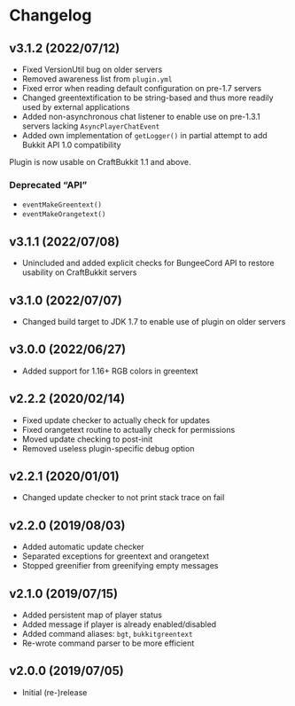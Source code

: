 Changelog
=========

v3.1.2 (2022/07/12)
-------------------

* Fixed VersionUtil bug on older servers
* Removed awareness list from `plugin.yml`
* Fixed error when reading default configuration on pre-1.7 servers
* Changed greentextification to be string-based and thus
  more readily used by external applications
* Added non-asynchronous chat listener to enable use on
  pre-1.3.1 servers lacking `AsyncPlayerChatEvent`
* Added own implementation of `getLogger()` in partial
  attempt to add Bukkit API 1.0 compatibility

Plugin is now usable on CraftBukkit 1.1 and above.

### Deprecated “API”

* `eventMakeGreentext()`
* `eventMakeOrangetext()`

v3.1.1 (2022/07/08)
-------------------

* Unincluded and added explicit checks for BungeeCord API to restore
  usability on CraftBukkit servers

v3.1.0 (2022/07/07)
-------------------

* Changed build target to JDK 1.7 to enable use of plugin on older servers

v3.0.0 (2022/06/27)
-------------------

* Added support for 1.16+ RGB colors in greentext

v2.2.2 (2020/02/14)
-------------------

* Fixed update checker to actually check for updates
* Fixed orangetext routine to actually check for permissions
* Moved update checking to post-init
* Removed useless plugin-specific debug option

v2.2.1 (2020/01/01)
-------------------

* Changed update checker to not print stack trace on fail

v2.2.0 (2019/08/03)
-------------------

* Added automatic update checker
* Separated exceptions for greentext and orangetext
* Stopped greenifier from greenifying empty messages

v2.1.0 (2019/07/15)
-------------------

* Added persistent map of player status
* Added message if player is already enabled/disabled
* Added command aliases: `bgt`, `bukkitgreentext`
* Re-wrote command parser to be more efficient


v2.0.0 (2019/07/05)
-------------------

* Initial (re-)release
